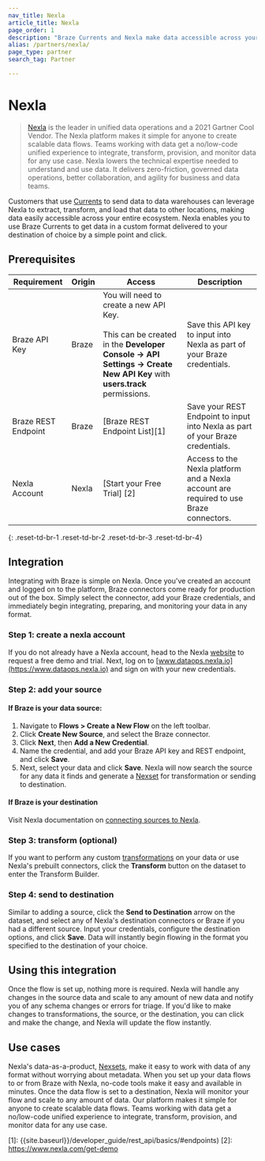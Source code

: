 ```yaml
---
nav_title: Nexla
article_title: Nexla
page_order: 1
description: "Braze Currents and Nexla make data accessible across your entire ecosystem to the data warehouse of your choice."
alias: /partners/nexla/
page_type: partner
search_tag: Partner

---
```


# Nexla

> [Nexla](https://www.nexla.com) is the leader in unified data operations and a 2021 Gartner Cool Vendor. The Nexla platform makes it simple for anyone to create scalable data flows. Teams working with data get a no/low-code unified experience to integrate, transform, provision, and monitor data for any use case. Nexla lowers the technical expertise needed to understand and use data. It delivers zero-friction, governed data operations, better collaboration, and agility for business and data teams.

Customers that use [Currents]({{site.baseurl}}/user_guide/data_and_analytics/braze_currents/setting_up_currents/) to send data to data warehouses can leverage Nexla to extract, transform, and load that data to other locations, making data easily accessible across your entire ecosystem. Nexla enables you to use Braze Currents to get data in a custom format delivered to your destination of choice by a simple point and click.

## Prerequisites

| Requirement | Origin | Access | Description |
|---|---|---|---|
| Braze API Key | Braze | You will need to create a new API Key.<br><br>This can be created in the __Developer Console -> API Settings -> Create New API Key__ with __users.track__ permissions. | Save this API key to input into Nexla as part of your Braze credentials. |
| Braze REST Endpoint | Braze | [Braze REST Endpoint List][1] | Save your REST Endpoint to input into Nexla as part of your Braze credentials. |
| Nexla Account | Nexla | [Start your Free Trial] [2] | Access to the Nexla platform and a Nexla account are required to use Braze connectors. |
{: .reset-td-br-1 .reset-td-br-2 .reset-td-br-3  .reset-td-br-4}

## Integration

Integrating with Braze is simple on Nexla. Once you've created an account and logged on to the platform, Braze connectors come ready for production out of the box. Simply select the connector, add your Braze credentials, and immediately begin integrating, preparing, and monitoring your data in any format.

### Step 1: create a nexla account

If you do not already have a Nexla account, head to the Nexla [website](https://www.nexla.com) to request a free demo and trial. Next, log on to [www.dataops.nexla.io](https://www.dataops.nexla.io) and sign on with your new credentials.

### Step 2: add your source

#### If Braze is your data source:
1. Navigate to __Flows > Create a New Flow__ on the left toolbar.
2. Click __Create New Source__, and select the Braze connector. 
3. Click __Next__, then __Add a New Credential__. 
4. Name the credential, and add your Braze API key and REST endpoint, and click __Save__.
5. Next, select your data and click __Save__. 
Nexla will now search the source for any data it finds and generate a [Nexset](https://nexla.zendesk.com/hc/en-us/articles/360052999674-Dataset-Information) for transformation or sending to destination.

#### If Braze is your destination
Visit Nexla documentation on [connecting sources to Nexla](https://nexla.zendesk.com/hc/en-us/sections/115001685927-Create-a-Data-Source).

### Step 3: transform (optional)

If you want to perform any custom [transformations](https://nexla.zendesk.com/hc/en-us/sections/115001686007-Transformations) on your data or use Nexla's prebuilt connectors, click the __Transform__ button on the dataset to enter the Transform Builder.

### Step 4: send to destination

Similar to adding a source, click the __Send to Destination__ arrow on the dataset, and select any of Nexla's destination connectors or Braze if you had a different source. Input your credentials, configure the destination options, and click __Save__. Data will instantly begin flowing in the format you specified to the destination of your choice.

## Using this integration

Once the flow is set up, nothing more is required. Nexla will handle any changes in the source data and scale to any amount of new data and notify you of any schema changes or errors for triage. If you'd like to make changes to transformations, the source, or the destination, you can click and make the change, and Nexla will update the flow instantly.

## Use cases

Nexla's data-as-a-product, [Nexsets](https://nexla.zendesk.com/hc/en-us/articles/360052999674-Dataset-Information), make it easy to work with data of any format without worrying about metadata. When you set up your data flows to or from Braze with Nexla, no-code tools make it easy and available in minutes. Once the data flow is set to a destination, Nexla will monitor your flow and scale to any amount of data. Our platform makes it simple for anyone to create scalable data flows. Teams working with data get a no/low-code unified experience to integrate, transform, provision, and monitor data for any use case. 

[1]: {{site.baseurl}}/developer_guide/rest_api/basics/#endpoints)
[2]: https://www.nexla.com/get-demo
